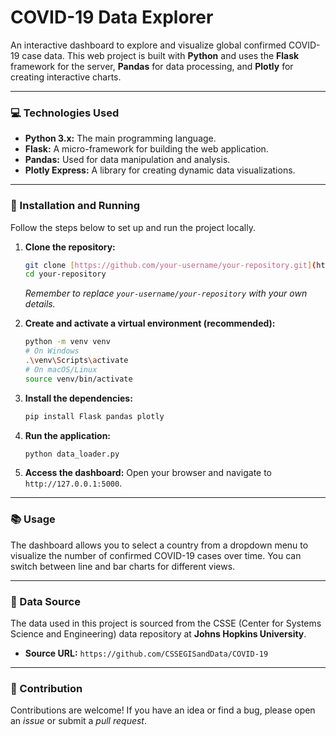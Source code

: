 # COVID-19 Data Explorer

An interactive dashboard to explore and visualize global confirmed COVID-19 case data. This web project is built with **Python** and uses the **Flask** framework for the server, **Pandas** for data processing, and **Plotly** for creating interactive charts.

---

### 💻 Technologies Used

* **Python 3.x:** The main programming language.
* **Flask:** A micro-framework for building the web application.
* **Pandas:** Used for data manipulation and analysis.
* **Plotly Express:** A library for creating dynamic data visualizations.

---

### 🚀 Installation and Running

Follow the steps below to set up and run the project locally.

1.  **Clone the repository:**
    ```bash
    git clone [https://github.com/your-username/your-repository.git](https://github.com/your-username/your-repository.git)
    cd your-repository
    ```
    *Remember to replace `your-username/your-repository` with your own details.*

2.  **Create and activate a virtual environment (recommended):**
    ```bash
    python -m venv venv
    # On Windows
    .\venv\Scripts\activate
    # On macOS/Linux
    source venv/bin/activate
    ```

3.  **Install the dependencies:**
    ```bash
    pip install Flask pandas plotly
    ```

4.  **Run the application:**
    ```bash
    python data_loader.py
    ```

5.  **Access the dashboard:**
    Open your browser and navigate to `http://127.0.0.1:5000`.

---

### 📚 Usage

The dashboard allows you to select a country from a dropdown menu to visualize the number of confirmed COVID-19 cases over time. You can switch between line and bar charts for different views.

---

### 📄 Data Source

The data used in this project is sourced from the CSSE (Center for Systems Science and Engineering) data repository at **Johns Hopkins University**.

* **Source URL:** `https://github.com/CSSEGISandData/COVID-19`

---
### 🤝 Contribution

Contributions are welcome! If you have an idea or find a bug, please open an _issue_ or submit a _pull request_.
